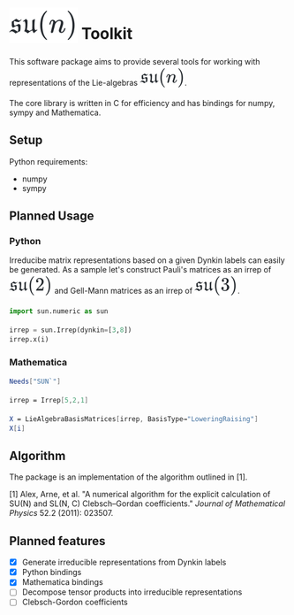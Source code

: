 # <sub><img alt="\mathfrak{su}(n)" src="images/2bf3d6de24840e5a4c9e0b01ba309000.svg" /></sub> Toolkit

This software package aims to provide several tools for working with representations of the Lie-algebras <sub><sub><img alt="\mathfrak{su}(n)" src="images/c6cc9a8850361dbf2f4bf51765b8a92d.svg" /></sub></sub>.

The core library is written in C for efficiency and has bindings for numpy, sympy and Mathematica.

## Setup

Python requirements:

* numpy
* sympy

## Planned Usage

### Python

Irreducibe matrix representations based on a given Dynkin labels can easily be generated. As a sample let's construct Pauli's matrices as an irrep of <sub><sub><img alt="\mathfrak{su}(2)" src="images/fa4efd26c491dfa3da955fb46c8ac023.svg" /></sub></sub> and Gell-Mann matrices as an irrep of <sub><sub><img alt="\mathfrak{su}(3)" src="images/d5f0a6fccf11f2b2a389ee9011ddd658.svg" /></sub></sub>.

```python
import sun.numeric as sun

irrep = sun.Irrep(dynkin=[3,8])
irrep.x(i)
```

### Mathematica

```mathematica
Needs["SUN`"]

irrep = Irrep[5,2,1]

X = LieAlgebraBasisMatrices[irrep, BasisType→"LoweringRaising"]
X[i]
```

## Algorithm

The package is an implementation of the algorithm outlined in [1].

[1] Alex, Arne, et al. "A numerical algorithm for the explicit calculation of SU(N) and SL(N, C) Clebsch–Gordan coefficients." *Journal of Mathematical Physics* 52.2 (2011): 023507.

## Planned features

- [x] Generate irreducible representations from Dynkin labels
- [x] Python bindings
- [x] Mathematica bindings
- [ ] Decompose tensor products into irreducible representations
- [ ] Clebsch-Gordon coefficients
